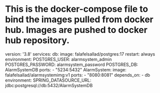 # This is the docker-compose file to bind the images pulled from docker hub. Images are pushed to docker hub repository.

version: '3.8'
services:
  db:
    image: falafelsallad/postgres:17
    restart: always
    environment:
      POSTGRES_USER: alarmsystem_admin
      POSTGRES_PASSWORD: alarmsystem_password
      POSTGRES_DB: AlarmSystemDB
    ports:
      - "5234:5432"
  AlarmSystem:
    image: falafelsallad/alarmsystemimg:v1
    ports:
      - "8080:8081"
    depends_on:
      - db
    environment:
      SPRING_DATASOURCE_URL: jdbc:postgresql://db:5432/AlarmSystemDB
